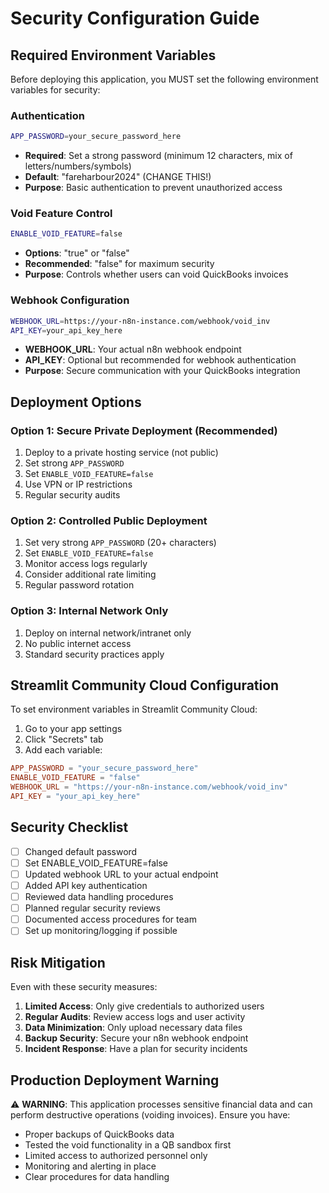 # Security Configuration Guide

## Required Environment Variables

Before deploying this application, you MUST set the following environment variables for security:

### Authentication
```bash
APP_PASSWORD=your_secure_password_here
```
- **Required**: Set a strong password (minimum 12 characters, mix of letters/numbers/symbols)
- **Default**: "fareharbour2024" (CHANGE THIS!)
- **Purpose**: Basic authentication to prevent unauthorized access

### Void Feature Control
```bash
ENABLE_VOID_FEATURE=false
```
- **Options**: "true" or "false" 
- **Recommended**: "false" for maximum security
- **Purpose**: Controls whether users can void QuickBooks invoices

### Webhook Configuration
```bash
WEBHOOK_URL=https://your-n8n-instance.com/webhook/void_inv
API_KEY=your_api_key_here
```
- **WEBHOOK_URL**: Your actual n8n webhook endpoint
- **API_KEY**: Optional but recommended for webhook authentication
- **Purpose**: Secure communication with your QuickBooks integration

## Deployment Options

### Option 1: Secure Private Deployment (Recommended)
1. Deploy to a private hosting service (not public)
2. Set strong `APP_PASSWORD`
3. Set `ENABLE_VOID_FEATURE=false`
4. Use VPN or IP restrictions
5. Regular security audits

### Option 2: Controlled Public Deployment
1. Set very strong `APP_PASSWORD` (20+ characters)
2. Set `ENABLE_VOID_FEATURE=false`
3. Monitor access logs regularly
4. Consider additional rate limiting
5. Regular password rotation

### Option 3: Internal Network Only
1. Deploy on internal network/intranet only
2. No public internet access
3. Standard security practices apply

## Streamlit Community Cloud Configuration

To set environment variables in Streamlit Community Cloud:

1. Go to your app settings
2. Click "Secrets" tab
3. Add each variable:
```toml
APP_PASSWORD = "your_secure_password_here"
ENABLE_VOID_FEATURE = "false"
WEBHOOK_URL = "https://your-n8n-instance.com/webhook/void_inv"
API_KEY = "your_api_key_here"
```

## Security Checklist

- [ ] Changed default password
- [ ] Set ENABLE_VOID_FEATURE=false
- [ ] Updated webhook URL to your actual endpoint
- [ ] Added API key authentication
- [ ] Reviewed data handling procedures
- [ ] Planned regular security reviews
- [ ] Documented access procedures for team
- [ ] Set up monitoring/logging if possible

## Risk Mitigation

Even with these security measures:

1. **Limited Access**: Only give credentials to authorized users
2. **Regular Audits**: Review access logs and user activity
3. **Data Minimization**: Only upload necessary data files
4. **Backup Security**: Secure your n8n webhook endpoint
5. **Incident Response**: Have a plan for security incidents

## Production Deployment Warning

⚠️ **WARNING**: This application processes sensitive financial data and can perform destructive operations (voiding invoices). Ensure you have:

- Proper backups of QuickBooks data
- Tested the void functionality in a QB sandbox first
- Limited access to authorized personnel only
- Monitoring and alerting in place
- Clear procedures for data handling 